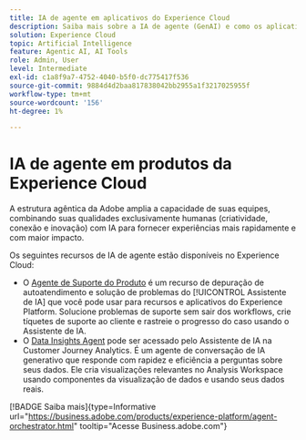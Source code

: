 ```yaml
---
title: IA de agente em aplicativos do Experience Cloud
description: Saiba mais sobre a IA de agente (GenAI) e como os aplicativos da Experience Cloud usam a estrutura de agente da Adobe.
solution: Experience Cloud
topic: Artificial Intelligence
feature: Agentic AI, AI Tools
role: Admin, User
level: Intermediate
exl-id: c1a8f9a7-4752-4040-b5f0-dc775417f536
source-git-commit: 9884d4d2baa817838042bb2955a1f3217025955f
workflow-type: tm+mt
source-wordcount: '156'
ht-degree: 1%

---
```


# IA de agente em produtos da Experience Cloud

A estrutura agêntica da Adobe amplia a capacidade de suas equipes, combinando suas qualidades exclusivamente humanas (criatividade, conexão e inovação) com IA para fornecer experiências mais rapidamente e com maior impacto.

Os seguintes recursos de IA de agente estão disponíveis no Experience Cloud:

* O [Agente de Suporte do Produto](https://experienceleague.adobe.com/pt-br/docs/experience-platform/ai-assistant/new-features/customer-support) é um recurso de depuração de autoatendimento e solução de problemas do [!UICONTROL Assistente de IA] que você pode usar para recursos e aplicativos do Experience Platform. Solucione problemas de suporte sem sair dos workflows, crie tíquetes de suporte ao cliente e rastreie o progresso do caso usando o Assistente de IA.
* O [Data Insights Agent](https://experienceleague.adobe.com/pt-br/docs/analytics-platform/using/cja-overview/cja-b2c-overview/data-analysis-ai) pode ser acessado pelo Assistente de IA na Customer Journey Analytics. É um agente de conversação de IA generativo que responde com rapidez e eficiência a perguntas sobre seus dados. Ele cria visualizações relevantes no Analysis Workspace usando componentes da visualização de dados e usando seus dados reais.

[!BADGE Saiba mais]{type=Informative url="https://business.adobe.com/products/experience-platform/agent-orchestrator.html" tooltip="Acesse Business.adobe.com"}
